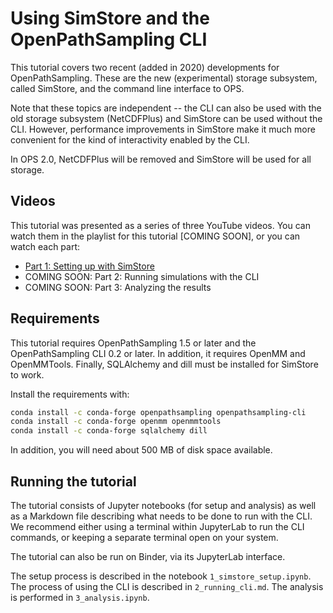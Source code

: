 # Using SimStore and the OpenPathSampling CLI

This tutorial covers two recent (added in 2020) developments for
OpenPathSampling. These are the new (experimental) storage subsystem, called
SimStore, and the command line interface to OPS.

Note that these topics are independent -- the CLI can also be used with the old
storage subsystem (NetCDFPlus) and SimStore can be used without the CLI.
However, performance improvements in SimStore make it much more convenient for
the kind of interactivity enabled by the CLI.

In OPS 2.0, NetCDFPlus will be removed and SimStore will be used for all storage.

## Videos

This tutorial was presented as a series of three YouTube videos. You can watch
them in the playlist for this tutorial [COMING SOON], or you can watch each part:

* [Part 1: Setting up with SimStore](https://www.youtube.com/watch?v=IAipZfZpwZ4)
* COMING SOON: Part 2: Running simulations with the CLI
* COMING SOON: Part 3: Analyzing the results

## Requirements

This tutorial requires OpenPathSampling 1.5 or later and the OpenPathSampling
CLI 0.2 or later. In addition, it requires OpenMM and OpenMMTools. Finally,
SQLAlchemy and dill must be installed for SimStore to work.

Install the requirements with:

```bash
conda install -c conda-forge openpathsampling openpathsampling-cli
conda install -c conda-forge openmm openmmtools
conda install -c conda-forge sqlalchemy dill
```

In addition, you will need about 500 MB of disk space available.

## Running the tutorial

The tutorial consists of Jupyter notebooks (for setup and analysis) as well as
a Markdown file describing what needs to be done to run with the CLI. We
recommend either using a terminal within JupyterLab to run the CLI commands, or
keeping a separate terminal open on your system.

The tutorial can also be run on Binder, via its JupyterLab interface. 

The setup process is described in the notebook `1_simstore_setup.ipynb`. The
process of using the CLI is described in `2_running_cli.md`. The analysis is performed
in `3_analysis.ipynb`.
